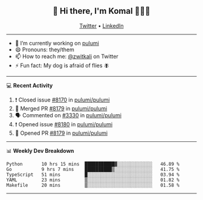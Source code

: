 <h2 align="center"> 👋 Hi there, I'm Komal 🧑🏾‍💻 </h2>
<p align="center">
    <a href="https://twitter.com/zwitkali">Twitter</a> •
    <a href="https://www.linkedin.com/in/komal-ali/">LinkedIn</a>
</p>

--------

- 🔭 I’m currently working on [pulumi](https://github.com/pulumi/pulumi)
- 😄 Pronouns: they/them
- 📫 How to reach me: [@zwitkali](https://twitter.com/zwitkali) on Twitter
- ⚡ Fun fact: My dog is afraid of flies 🪰

--------
💻 **Recent Activity**

<!--START_SECTION:activity-->
1. ❗️ Closed issue [#8170](https://github.com/pulumi/pulumi/issues/8170) in [pulumi/pulumi](https://github.com/pulumi/pulumi)
2. 🎉 Merged PR [#8179](https://github.com/pulumi/pulumi/pull/8179) in [pulumi/pulumi](https://github.com/pulumi/pulumi)
3. 🗣 Commented on [#3330](https://github.com/pulumi/pulumi/issues/3330) in [pulumi/pulumi](https://github.com/pulumi/pulumi)
4. ❗️ Opened issue [#8180](https://github.com/pulumi/pulumi/issues/8180) in [pulumi/pulumi](https://github.com/pulumi/pulumi)
5. 💪 Opened PR [#8179](https://github.com/pulumi/pulumi/pull/8179) in [pulumi/pulumi](https://github.com/pulumi/pulumi)
<!--END_SECTION:activity-->

--------

📊 **Weekly Dev Breakdown**
<!--START_SECTION:waka-->
```text
Python       10 hrs 15 mins  ███████████▓░░░░░░░░░░░░░   46.89 % 
Go           9 hrs 7 mins    ██████████▒░░░░░░░░░░░░░░   41.75 % 
TypeScript   51 mins         █░░░░░░░░░░░░░░░░░░░░░░░░   03.94 % 
YAML         23 mins         ▒░░░░░░░░░░░░░░░░░░░░░░░░   01.82 % 
Makefile     20 mins         ▒░░░░░░░░░░░░░░░░░░░░░░░░   01.58 % 
```
<!--END_SECTION:waka-->

--------